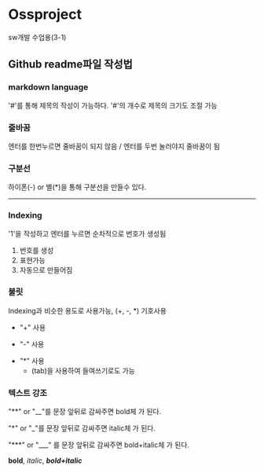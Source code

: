 # Ossproject
sw개발 수업용(3-1)

## Github readme파일 작성법

### markdown language
'#'를 통해 제목의 작성이 가능하다. 
'#'의 개수로 제목의 크기도 조절 가능

### 줄바꿈
엔터를 한번누르면 줄바꿈이 되지 않음 / 엔터를 두번 눌러야지 줄바꿈이 됨

### 구분선
하이폰(-) or 별(*)을 통해 구분선을 만들수 있다.

-----
### Indexing
'1'을 작성하고 엔터를 누르면 순차적으로 번호가 생성됨
1. 번호를 생성
2. 표현가능
3. 자동으로 만들어짐

### 불릿
Indexing과 비슷한 용도로 사용가능, (+, -, *) 기호사용
+ "+" 사용
- "-" 사용
* "*" 사용
    * (tab)을 사용하여 들여쓰기로도 가능

### 텍스트 강조
"**" or "__"를 문장 앞뒤로 감싸주면 bold체 가 된다. 

"*" or "_"를 문장 앞뒤로 감싸주면 italic체 가 된다. 

"***" or "___" 를 문장 앞뒤로 감싸주면 bold+italic체 가 된다. 

**bold**, *italic*, ***bold+italic***
